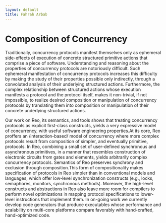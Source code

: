 ```yaml
---
layout: default
title: Fahrah Arbab
---
```


# Composition of Concurrency

Traditionally, concurrency protocols manifest themselves only as
ephemeral side-effects of execution of concrete structured primitive
actions that comprise a piece of software.  Understanding and reasoning
about the properties of concurrency protocols are notoriously
difficult.  Such ephemeral manifestation of concurrency protocols
increases this difficulty by making the study of their properties
possible only indirectly, through a convoluted analysis of their
underlying structured actions.  Furthermore, the complex relationship
between structured actions whose execution manifests a  protocol and the
protocol itself, makes it non-trivial, if not impossible, to realize
desired composition or manipulation of concurrency protocols by
translating them into composition or manipulation of their concrete
underlying structured actions.

Our work on Reo, its semantics, and tools shows that treating
concurrency protocols as explicit first-class constructs, yields a very
expressive model of concurrency, with useful software engineering
properties.At its core, Reo proffers an /interaction-based/ model of
concurrency where more complex protocols result from composition of
simpler, and eventually primitive, protocols. In Reo, combining a small
set of user-defined synchronous and asynchronous primitives, in a manner
that resembles construction of electronic circuits from gates and
elements, yields arbitrarily complex concurrency protocols. Semantics of
Reo preserves synchrony and exclusion through composition.This form of
compositionality makes specification of protocols in Reo simpler than in
conventional models and languages, which offer low-level synchronization
constructs (e.g., locks, semaphores, monitors, synchronous methods).
Moreover, the high-level constructs and abstractions in Reo also leave
more room for compilers to perform novel optimizations in mapping
protocol specifications to lower-level instructions that implement them.
In on-going work we currently develop code generators that produce
executables whose performance and scalability on multi-core platforms
compare favorably with hand-crafted, hand-optimized code.

